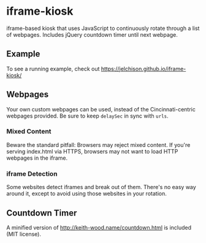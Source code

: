 # iframe-kiosk
iframe-based kiosk that uses JavaScript to continuously rotate through a list of webpages.  Includes jQuery countdown timer until next webpage.

## Example
To see a running example, check out https://jelchison.github.io/iframe-kiosk/

## Webpages
Your own custom webpages can be used, instead of the Cincinnati-centric webpages provided.  Be sure to keep `delaySec` in sync with `urls`.

### Mixed Content
Beware the standard pitfall:  Browsers may reject mixed content.  If you're serving index.html via HTTPS, browsers may not want to load HTTP webpages in the iframe.

### iframe Detection
Some websites detect iframes and break out of them.  There's no easy way around it, except to avoid using those websites in your rotation.

## Countdown Timer
A minified version of http://keith-wood.name/countdown.html is included (MIT license).
